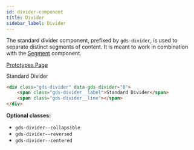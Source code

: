 ```yaml
---
id: divider-component
title: Divider
sidebar_label: Divider
---
```


The standard divider component, prefixed by `gds-divider`, is used to separate distinct segments of content. It is meant to work in combination with the [Segment](segment-component.md) component.

<p style="margin-bottom: 0.8em">
    <a href="https://ds.gumgum.com/stable/index.html#gds-divider" target="_blank">Prototypes Page</a>
</p>

<div class="gds-divider" data-gds-divider="0">
    <span class="gds-divider__label">Standard Divider</span>
    <span class="gds-divider__line"></span>
</div>

```html
<div class="gds-divider" data-gds-divider="0">
    <span class="gds-divider__label">Standard Divider</span>
    <span class="gds-divider__line"></span>
</div>
```

__Optional classes:__

- `gds-divider--collapsible`
- `gds-divider--reversed`
- `gds-divider--centered`
